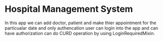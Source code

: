 <h1> Hospital Management System</h1>
<p>In this app we can add doctor, patient and make thier appointment for the particualar date and only authencation user can login into the app and can have authorization can do CURD operation by using LoginRequiredMixin.</p>
